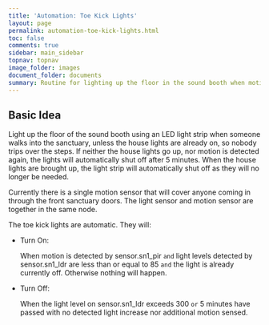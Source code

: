 ```yaml
---
title: 'Automation: Toe Kick Lights'
layout: page
permalink: automation-toe-kick-lights.html
toc: false
comments: true
sidebar: main_sidebar
topnav: topnav
image_folder: images
document_folder: documents
summary: Routine for lighting up the floor in the sound booth when motion is detected.
---
```


## Basic Idea
Light up the floor of the sound booth using an LED light strip when someone walks into the sanctuary, unless the house lights are already on, so nobody trips over the steps.  If neither the house lights go up, nor motion is detected again, the lights will automatically shut off after 5 minutes.  When the house lights are brought up, the light strip will automatically shut off as they will no longer be needed.

Currently there is a single motion sensor that will cover anyone coming in through the front sanctuary doors.  The light sensor and motion sensor are together in the same node.

The toe kick lights are automatic.  They will:

- Turn On:

    When motion is detected by sensor.sn1_pir `and` light levels detected by sensor.sn1_ldr are less than or equal to 85 `and` the light is already currently off.  Otherwise nothing will happen.

- Turn Off:

    When the light level on sensor.sn1_ldr exceeds 300 `or` 5 minutes have passed with no detected light increase nor additional motion sensed.